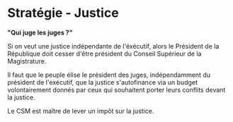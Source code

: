 # Stratégie - Justice 

**"Qui juge les juges ?"**

Si on veut une justice indépendante de l'éxécutif, alors le Président de la République doit cesser d'être président du Conseil Supérieur de la Magistrature.

Il faut que le peuple élise le président des juges, indépendamment du président de l'exécutif, que la justice s'autofinance via un budget volontairement donnés par ceux qui souhaitent porter leurs conflits devant la justice.

Le CSM est maître de lever un impôt sur la justice.